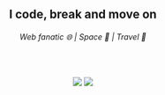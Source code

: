 <h2 align="center">I code, break and move on</h2>
<h6 align="center">Web fanatic 🌐 | Space 🌌 | Travel 🌄 </h6>

<br>

<p align="center">
<a href="https://twitter.com/Satyana36155407"><img src="https://img.icons8.com/color/28/000000/twitter.png"></a>
<a href="https://www.linkedin.com/in/satyanarayan-sen-a3a57b1b5/"><img src="https://img.icons8.com/color/28/000000/linkedin.png"></a>
</p>
